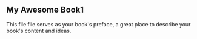## My Awesome Book1

This file file serves as your book's preface, a great place to describe your book's content and ideas.

